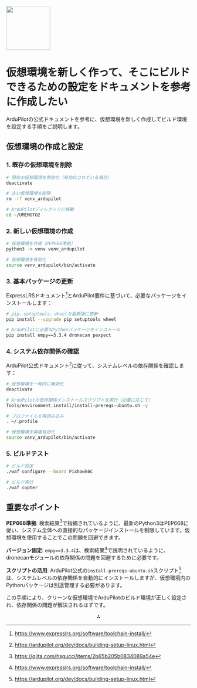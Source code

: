 <img src="https://r2cdn.perplexity.ai/pplx-full-logo-primary-dark%402x.png" class="logo" width="120"/>

# 仮想環境を新しく作って、そこにビルドできるための設定をドキュメントを参考に作成したい

ArduPilotの公式ドキュメントを参考に、仮想環境を新しく作成してビルド環境を設定する手順をご説明します。

## **仮想環境の作成と設定**

### **1. 既存の仮想環境を削除**

```bash
# 現在の仮想環境を無効化（有効化されている場合）
deactivate

# 古い仮想環境を削除
rm -rf venv_ardupilot

# ArduPilotディレクトリに移動
cd ~/UMEMOTO2
```


### **2. 新しい仮想環境の作成**

```bash
# 仮想環境を作成（PEP668準拠）
python3 -m venv venv_ardupilot

# 仮想環境を有効化
source venv_ardupilot/bin/activate
```


### **3. 基本パッケージの更新**

ExpressLRSドキュメント[^3]とArduPilot要件に基づいて、必要なパッケージをインストールします：

```bash
# pip、setuptools、wheelを最新版に更新
pip install --upgrade pip setuptools wheel

# ArduPilotに必要なPythonパッケージをインストール
pip install empy==3.3.4 dronecan pexpect
```


### **4. システム依存関係の確認**

ArduPilot公式ドキュメント[^5]に従って、システムレベルの依存関係を確認します：

```bash
# 仮想環境を一時的に無効化
deactivate

# ArduPilotの依存関係インストールスクリプトを実行（必要に応じて）
Tools/environment_install/install-prereqs-ubuntu.sh -y

# プロファイルを再読み込み
. ~/.profile

# 仮想環境を再度有効化
source venv_ardupilot/bin/activate
```


### **5. ビルドテスト**

```bash
# ビルド設定
./waf configure --board Pixhawk6C

# ビルド実行
./waf copter
```


## **重要なポイント**

**PEP668準拠**: 検索結果[^2]で指摘されているように、最新のPython3はPEP668に従い、システム全体への直接的なパッケージインストールを制限しています。仮想環境を使用することでこの問題を回避できます。

**バージョン固定**: `empy==3.3.4`は、検索結果[^3]で説明されているように、dronecanモジュールの依存関係の問題を回避するために必要です。

**スクリプトの活用**: ArduPilot公式の`install-prereqs-ubuntu.sh`スクリプト[^5]は、システムレベルの依存関係を自動的にインストールしますが、仮想環境内のPythonパッケージは別途管理する必要があります。

この手順により、クリーンな仮想環境でArduPilotのビルド環境が正しく設定され、依存関係の問題が解決されるはずです。

<div style="text-align: center">⁂</div>

[^1]: https://ardupilot.org/dev/docs/building-the-code.html

[^2]: https://qiita.com/hsgucci/items/2b65b205b0834089a54e

[^3]: https://www.expresslrs.org/software/toolchain-install/

[^4]: https://ardupilot.org/dev/docs/building-setup-windows10.html

[^5]: https://ardupilot.org/dev/docs/building-setup-linux.html

[^6]: https://ardupilot.org/ardupilot/

[^7]: https://www.youtube.com/watch?v=r35vcFrVFjQ

[^8]: https://discuss.ardupilot.org/t/sitl-copter-warning-time-moved-backwards-restarting-timer/85333

[^9]: https://discuss.ardupilot.org/t/pre-made-enviroment-for-building-ardupilot/82176

[^10]: https://ardupilot.org/dev/docs/setting-up-sitl-on-windows.html

[^11]: https://github.com/ArduPilot/ardupilot_wiki/blob/master/dev/source/docs/building-setup-windows11.rst

[^12]: https://ardupilot.org/dev/docs/setting-up-sitl-using-vagrant.html

[^13]: https://discuss.ardupilot.org/t/problem-in-building-ardupilot/107780

[^14]: https://discuss.ardupilot.org/t/sudo-pip-install-pymavlink/28268

[^15]: https://github.com/ArduPilot/pymavlink/issues/477

[^16]: https://discuss.ardupilot.org/t/sudo-pip-install-pymavlink/28268/7

[^17]: http://python-packaging-user-guide-ja.readthedocs.io/ja/latest/installing.html

[^18]: https://askubuntu.com/questions/1523894/why-do-i-keep-getting-the-e-is-not-understood

[^19]: https://github.com/pypa/virtualenv/issues/1493

